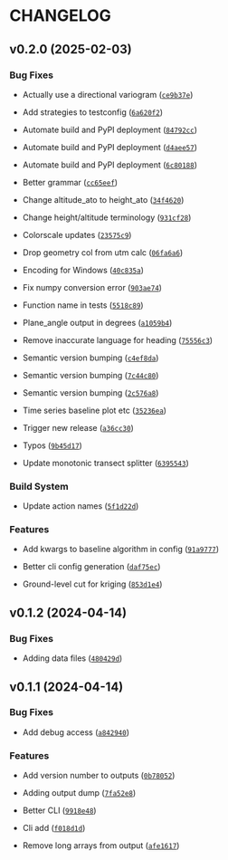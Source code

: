 # CHANGELOG


## v0.2.0 (2025-02-03)

### Bug Fixes

- Actually use a directional variogram
  ([`ce9b37e`](https://github.com/gasflux/gasflux/commit/ce9b37eef1a9e3249110bb972294004ac1468fee))

- Add strategies to testconfig
  ([`6a620f2`](https://github.com/gasflux/gasflux/commit/6a620f2c0191446f542beeff5f3244764725051c))

- Automate build and PyPI deployment
  ([`84792cc`](https://github.com/gasflux/gasflux/commit/84792cc7e7473583727393e57d80758a2c12fda0))

- Automate build and PyPI deployment
  ([`d4aee57`](https://github.com/gasflux/gasflux/commit/d4aee57b8d7f71e23f0978165487f92b5085680a))

- Automate build and PyPI deployment
  ([`6c80188`](https://github.com/gasflux/gasflux/commit/6c8018846225f951320f4c9b166a75f4079fef85))

- Better grammar
  ([`cc65eef`](https://github.com/gasflux/gasflux/commit/cc65eef15102d5f171cb489c8027e0801f4766b8))

- Change altitude_ato to height_ato
  ([`34f4620`](https://github.com/gasflux/gasflux/commit/34f46201ce57a429b6060a09861a7c199a9db66c))

- Change height/altitude terminology
  ([`931cf28`](https://github.com/gasflux/gasflux/commit/931cf28537edf2e049a7ccc4839274707cb79db4))

- Colorscale updates
  ([`23575c9`](https://github.com/gasflux/gasflux/commit/23575c969dc444e7eddae21dabdcb59a636e2ff4))

- Drop geometry col from utm calc
  ([`06fa6a6`](https://github.com/gasflux/gasflux/commit/06fa6a6bffcb34c826b8528515567b2f2b133a47))

- Encoding for Windows
  ([`40c835a`](https://github.com/gasflux/gasflux/commit/40c835a65df139e31a7cb9431f54427f595497d8))

- Fix numpy conversion error
  ([`903ae74`](https://github.com/gasflux/gasflux/commit/903ae74b30bd7b22d5873e3e2e0c2bbaf31f80d3))

- Function name in tests
  ([`5518c89`](https://github.com/gasflux/gasflux/commit/5518c89442aee1641fa9b98b22c3bf26c0560122))

- Plane_angle output in degrees
  ([`a1059b4`](https://github.com/gasflux/gasflux/commit/a1059b450823b1a6a586652f9ce17762f68b1ee9))

- Remove inaccurate language for heading
  ([`75556c3`](https://github.com/gasflux/gasflux/commit/75556c3ffa22c5480cc81c2bddc8fe0e0d3e6123))

- Semantic version bumping
  ([`c4ef8da`](https://github.com/gasflux/gasflux/commit/c4ef8dabd4a7fc03270b1c0f4c325e1e177c5634))

- Semantic version bumping
  ([`7c44c80`](https://github.com/gasflux/gasflux/commit/7c44c80100077e80d034771888fb0153cc927094))

- Semantic version bumping
  ([`2c576a8`](https://github.com/gasflux/gasflux/commit/2c576a84a57c473c7ba8c4055f8182dfb964bd8d))

- Time series baseline plot etc
  ([`35236ea`](https://github.com/gasflux/gasflux/commit/35236ea964c2f8d0989b9a9a24da2b106fea150c))

- Trigger new release
  ([`a36cc30`](https://github.com/gasflux/gasflux/commit/a36cc30efa425d1e90725f61e6699c32754aa445))

- Typos
  ([`9b45d17`](https://github.com/gasflux/gasflux/commit/9b45d17c27e79257ea085c767f444d28d87baf81))

- Update monotonic transect splitter
  ([`6395543`](https://github.com/gasflux/gasflux/commit/63955436eb1c70c41dd151e7efa072f9255e0065))

### Build System

- Update action names
  ([`5f1d22d`](https://github.com/gasflux/gasflux/commit/5f1d22d74ea1fc0a63c82013e8e0d230fda0c0d2))

### Features

- Add kwargs to baseline algorithm in config
  ([`91a9777`](https://github.com/gasflux/gasflux/commit/91a977766cc1efb9a15eb1c168494bbb24a79c48))

- Better cli config generation
  ([`daf75ec`](https://github.com/gasflux/gasflux/commit/daf75ecae7e2b02208129e949b49417aadcba764))

- Ground-level cut for kriging
  ([`853d1e4`](https://github.com/gasflux/gasflux/commit/853d1e446490a367c257d286eb0a2f85697fea5d))


## v0.1.2 (2024-04-14)

### Bug Fixes

- Adding data files
  ([`480429d`](https://github.com/gasflux/gasflux/commit/480429d72519d6a53262e4ebbe480548a9162a37))


## v0.1.1 (2024-04-14)

### Bug Fixes

- Add debug access
  ([`a842940`](https://github.com/gasflux/gasflux/commit/a84294001f22ab83915444c13d040adadb0fc777))

### Features

- Add version number to outputs
  ([`0b78052`](https://github.com/gasflux/gasflux/commit/0b78052c855e5bf08faa69ba80e512c100a4c833))

- Adding output dump
  ([`7fa52e8`](https://github.com/gasflux/gasflux/commit/7fa52e861db1877fc1f57073aa0e796338b63e68))

- Better CLI
  ([`9918e48`](https://github.com/gasflux/gasflux/commit/9918e4822b9f1fa4be702b82a4850d04824e0b12))

- Cli add
  ([`f018d1d`](https://github.com/gasflux/gasflux/commit/f018d1d761ae92c5e6c9f6f729bac4b57f7b7573))

- Remove long arrays from output
  ([`afe1617`](https://github.com/gasflux/gasflux/commit/afe1617401bb0a3f27900347642c80f969c4d504))
